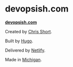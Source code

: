 # devopsish.com

[**devopsish.com**](https://devopsish.com)

Created by [Chris Short](https://chrisshort.net/).

Built by [Hugo](https://gohugo.io/).

Delivered by [Netlify](https://www.netlify.com/).

Made in [Michigan](https://www.michigan.org/).